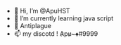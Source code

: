 - 👋 Hi, I’m @ApuHST
- 🌱 I’m currently learning java script
- 💞️ Antiplague
- 📫 my discotd !                        A̷pu̷~♠#9999
